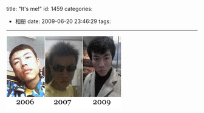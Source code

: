 title: "It's me!"
id: 1459
categories:
  - 相册
date: 2009-06-20 23:46:29
tags:
---

![me](/wp-content/uploads/2009/06/me.jpg "me")